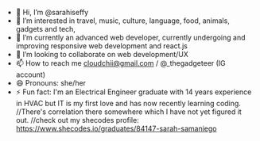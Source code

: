 - 👋 Hi, I’m @sarahiseffy
- 👀 I’m interested in travel, music, culture, language, food, animals, gadgets and tech,
- 🌱 I’m currently an advanced web developer, currently undergoing and improving responsive web development and react.js
- 💞️ I’m looking to collaborate on web development/UX
- 📫 How to reach me cloudchii@gmail.com / @_thegadgeteer (IG account)
- 😄 Pronouns: she/her
- ⚡ Fun fact: I'm an Electrical Engineer graduate with 14 years experience in HVAC but IT is my first love and has now recently learning coding.
  //There's correlation there somewhere which I have not yet figured it out.
  //check out my shecodes profile: https://www.shecodes.io/graduates/84147-sarah-samaniego

<!---
sarahiseffy/sarahiseffy is a ✨ special ✨ repository because its `README.md` (this file) appears on your GitHub profile.
You can click the Preview link to take a look at your changes.
--->
